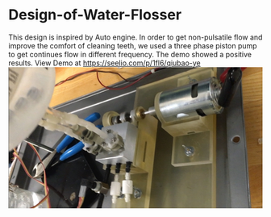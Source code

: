 # Design-of-Water-Flosser
This design is inspired by Auto engine. In order to get non-pulsatile flow and improve the comfort of cleaning teeth, we used a three phase piston pump to get continues flow in different frequency. The demo showed a positive results.
View Demo at https://seelio.com/p/1fl6/qiubao-ye
![image](https://github.com/yeqiubao/Design-of-Water-Flosser/blob/master/screenshot_20170903_161613.jpg)
